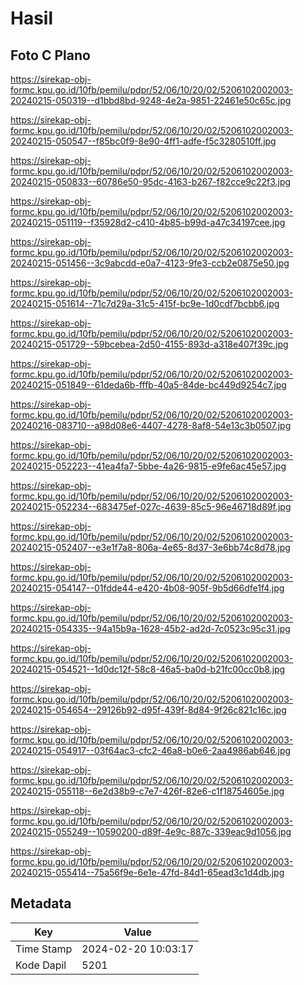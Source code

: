 # Hasil

## Foto C Plano

https://sirekap-obj-formc.kpu.go.id/10fb/pemilu/pdpr/52/06/10/20/02/5206102002003-20240215-050319--d1bbd8bd-9248-4e2a-9851-22461e50c65c.jpg

https://sirekap-obj-formc.kpu.go.id/10fb/pemilu/pdpr/52/06/10/20/02/5206102002003-20240215-050547--f85bc0f9-8e90-4ff1-adfe-f5c3280510ff.jpg

https://sirekap-obj-formc.kpu.go.id/10fb/pemilu/pdpr/52/06/10/20/02/5206102002003-20240215-050833--60786e50-95dc-4163-b267-f82cce9c22f3.jpg

https://sirekap-obj-formc.kpu.go.id/10fb/pemilu/pdpr/52/06/10/20/02/5206102002003-20240215-051119--f35928d2-c410-4b85-b99d-a47c34197cee.jpg

https://sirekap-obj-formc.kpu.go.id/10fb/pemilu/pdpr/52/06/10/20/02/5206102002003-20240215-051456--3c9abcdd-e0a7-4123-9fe3-ccb2e0875e50.jpg

https://sirekap-obj-formc.kpu.go.id/10fb/pemilu/pdpr/52/06/10/20/02/5206102002003-20240215-051614--71c7d29a-31c5-415f-bc9e-1d0cdf7bcbb6.jpg

https://sirekap-obj-formc.kpu.go.id/10fb/pemilu/pdpr/52/06/10/20/02/5206102002003-20240215-051729--59bcebea-2d50-4155-893d-a318e407f39c.jpg

https://sirekap-obj-formc.kpu.go.id/10fb/pemilu/pdpr/52/06/10/20/02/5206102002003-20240215-051849--61deda6b-fffb-40a5-84de-bc449d9254c7.jpg

https://sirekap-obj-formc.kpu.go.id/10fb/pemilu/pdpr/52/06/10/20/02/5206102002003-20240216-083710--a98d08e6-4407-4278-8af8-54e13c3b0507.jpg

https://sirekap-obj-formc.kpu.go.id/10fb/pemilu/pdpr/52/06/10/20/02/5206102002003-20240215-052223--41ea4fa7-5bbe-4a26-9815-e9fe6ac45e57.jpg

https://sirekap-obj-formc.kpu.go.id/10fb/pemilu/pdpr/52/06/10/20/02/5206102002003-20240215-052234--683475ef-027c-4639-85c5-96e46718d89f.jpg

https://sirekap-obj-formc.kpu.go.id/10fb/pemilu/pdpr/52/06/10/20/02/5206102002003-20240215-052407--e3e1f7a8-806a-4e65-8d37-3e6bb74c8d78.jpg

https://sirekap-obj-formc.kpu.go.id/10fb/pemilu/pdpr/52/06/10/20/02/5206102002003-20240215-054147--01fdde44-e420-4b08-905f-9b5d66dfe1f4.jpg

https://sirekap-obj-formc.kpu.go.id/10fb/pemilu/pdpr/52/06/10/20/02/5206102002003-20240215-054335--94a15b9a-1628-45b2-ad2d-7c0523c95c31.jpg

https://sirekap-obj-formc.kpu.go.id/10fb/pemilu/pdpr/52/06/10/20/02/5206102002003-20240215-054521--1d0dc12f-58c8-46a5-ba0d-b21fc00cc0b8.jpg

https://sirekap-obj-formc.kpu.go.id/10fb/pemilu/pdpr/52/06/10/20/02/5206102002003-20240215-054654--29126b92-d95f-439f-8d84-9f26c821c16c.jpg

https://sirekap-obj-formc.kpu.go.id/10fb/pemilu/pdpr/52/06/10/20/02/5206102002003-20240215-054917--03f64ac3-cfc2-46a8-b0e6-2aa4986ab646.jpg

https://sirekap-obj-formc.kpu.go.id/10fb/pemilu/pdpr/52/06/10/20/02/5206102002003-20240215-055118--6e2d38b9-c7e7-426f-82e6-c1f18754605e.jpg

https://sirekap-obj-formc.kpu.go.id/10fb/pemilu/pdpr/52/06/10/20/02/5206102002003-20240215-055249--10590200-d89f-4e9c-887c-339eac9d1056.jpg

https://sirekap-obj-formc.kpu.go.id/10fb/pemilu/pdpr/52/06/10/20/02/5206102002003-20240215-055414--75a56f9e-6e1e-47fd-84d1-65ead3c1d4db.jpg


## Metadata

| Key        | Value               |
| ---------- | ------------------- |
| Time Stamp | 2024-02-20 10:03:17 |
| Kode Dapil | 5201                |



